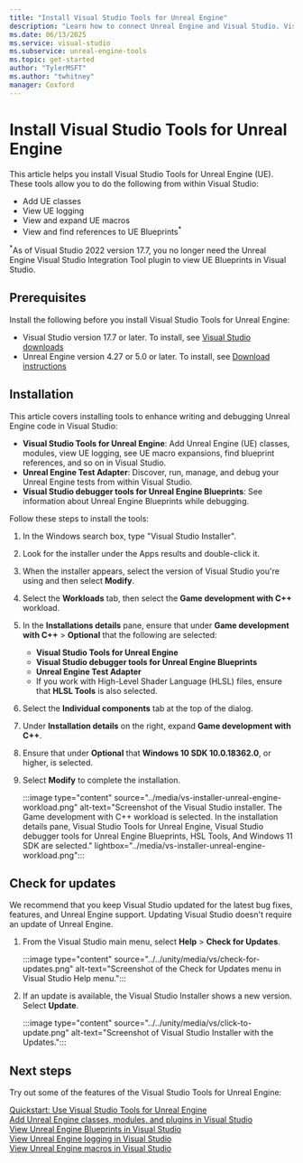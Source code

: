 ```yaml
---
title: "Install Visual Studio Tools for Unreal Engine"
description: "Learn how to connect Unreal Engine and Visual Studio. Visual Studio Tools for Unreal Engine offers support for writing and debugging C++ Unreal Engine games."
ms.date: 06/13/2025
ms.service: visual-studio
ms.subservice: unreal-engine-tools
ms.topic: get-started
author: "TylerMSFT"
ms.author: "twhitney"
manager: Coxford
---
```


# Install Visual Studio Tools for Unreal Engine

This article helps you install Visual Studio Tools for Unreal Engine (UE). These tools allow you to do the following from within Visual Studio:

- Add UE classes
- View UE logging
- View and expand UE macros
- View and find references to UE Blueprints<sup>*</sup>

<sup>*</sup>As of Visual Studio 2022 version 17.7, you no longer need the Unreal Engine Visual Studio Integration Tool plugin to view UE Blueprints in Visual Studio.

## Prerequisites

Install the following before you install Visual Studio Tools for Unreal Engine:

- Visual Studio version 17.7 or later. To install, see [Visual Studio downloads](https://visualstudio.microsoft.com/downloads/?cid=learn-onpage-download-cta)
- Unreal Engine version 4.27 or 5.0 or later. To install, see [Download instructions](https://www.unrealengine.com/download)

## Installation

This article covers installing tools to enhance writing and debugging Unreal Engine code in Visual Studio:

- **Visual Studio Tools for Unreal Engine**: Add Unreal Engine (UE) classes, modules, view UE logging, see UE macro expansions, find blueprint references, and so on in Visual Studio.
- **Unreal Engine Test Adapter**: Discover, run, manage, and debug your Unreal Engine tests from within Visual Studio.
- **Visual Studio debugger tools for Unreal Engine Blueprints**: See information about Unreal Engine Blueprints while debugging.

Follow these steps to install the tools:

1. In the Windows search box, type "Visual Studio Installer".
1. Look for the installer under the Apps results and double-click it.
1. When the installer appears, select the version of Visual Studio you're using and then select **Modify**.
1. Select the **Workloads** tab, then select the **Game development with C++** workload.
1. In the **Installations details** pane, ensure that under **Game development with C++** > **Optional** that the following are selected:
    - **Visual Studio Tools for Unreal Engine**
    - **Visual Studio debugger tools for Unreal Engine Blueprints**
    - **Unreal Engine Test Adapter**
    - If you work with High-Level Shader Language (HLSL) files, ensure that **HLSL Tools** is also selected.
1. Select the **Individual components** tab at the top of the dialog.
1. Under **Installation details** on the right, expand **Game development with C++**.
1. Ensure that under **Optional** that **Windows 10 SDK 10.0.18362.0**, or higher, is selected.
1. Select **Modify** to complete the installation.

   :::image type="content" source="../media/vs-installer-unreal-engine-workload.png" alt-text="Screenshot of the Visual Studio installer. The Game development with C++ workload is selected. In the installation details pane, Visual Studio Tools for Unreal Engine, Visual Studio debugger tools for Unreal Engine Blueprints, HSL Tools, And Windows 11 SDK are selected." lightbox="../media/vs-installer-unreal-engine-workload.png":::

## Check for updates

We recommend that you keep Visual Studio updated for the latest bug fixes, features, and Unreal Engine support. Updating Visual Studio doesn't require an update of Unreal Engine.

1. From the Visual Studio main menu, select **Help** > **Check for Updates**.

   :::image type="content" source="../../unity/media/vs/check-for-updates.png" alt-text="Screenshot of the Check for Updates menu in Visual Studio Help menu.":::

1. If an update is available, the Visual Studio Installer shows a new version. Select **Update**.

   :::image type="content" source="../../unity/media/vs/click-to-update.png" alt-text="Screenshot of Visual Studio Installer with the Updates.":::

## Next steps

Try out some of the features of the Visual Studio Tools for Unreal Engine:

[Quickstart: Use Visual Studio Tools for Unreal Engine](vs-tools-unreal-quickstart.md)\
[Add Unreal Engine classes, modules, and plugins in Visual Studio](vs-tools-unreal-add-class-module-plugin.md)\
[View Unreal Engine Blueprints in Visual Studio](vs-tools-unreal-view-blueprints.md)\
[View Unreal Engine logging in Visual Studio](vs-tools-unreal-logging.md)\
[View Unreal Engine macros in Visual Studio](vs-tools-unreal-view-macros.md)
